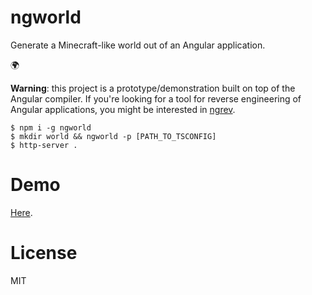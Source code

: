 # ngworld

Generate a Minecraft-like world out of an Angular application.

🌍 

**Warning**: this project is a prototype/demonstration built on top of the Angular compiler. If you're looking for a tool for reverse engineering of Angular applications, you might be interested in [ngrev](https://github.com/mgechev/ngrev).

```
$ npm i -g ngworld
$ mkdir world && ngworld -p [PATH_TO_TSCONFIG]
$ http-server .
```

# Demo

[Here](https://mgechev.github.io/ngworld/).

# License

MIT

